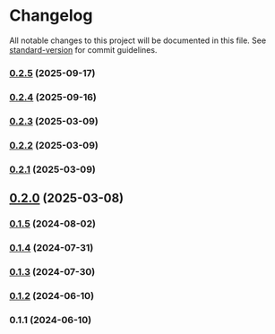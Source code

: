 # Changelog

All notable changes to this project will be documented in this file. See [standard-version](https://github.com/conventional-changelog/standard-version) for commit guidelines.

### [0.2.5](https://github.com/abraham-ukachi/ab-nextjs-theme/compare/v0.2.4...v0.2.5) (2025-09-17)

### [0.2.4](https://github.com/abraham-ukachi/ab-nextjs-theme/compare/v0.2.3...v0.2.4) (2025-09-16)

### [0.2.3](https://github.com/abraham-ukachi/ab-nextjs-theme/compare/v0.2.2...v0.2.3) (2025-03-09)

### [0.2.2](https://github.com/abraham-ukachi/ab-nextjs-theme/compare/v0.2.1...v0.2.2) (2025-03-09)

### [0.2.1](https://github.com/abraham-ukachi/ab-nextjs-theme/compare/v0.2.0...v0.2.1) (2025-03-09)

## [0.2.0](https://github.com/abraham-ukachi/ab-nextjs-theme/compare/v0.1.5...v0.2.0) (2025-03-08)

### [0.1.5](https://github.com/abraham-ukachi/ab-nextjs-theme/compare/v0.1.4...v0.1.5) (2024-08-02)

### [0.1.4](https://github.com/abraham-ukachi/ab-nextjs-theme/compare/v0.1.3...v0.1.4) (2024-07-31)

### [0.1.3](https://github.com/abraham-ukachi/ab-nextjs-theme/compare/v0.1.2...v0.1.3) (2024-07-30)

### [0.1.2](https://github.com/abraham-ukachi/ab-nextjs-theme/compare/v0.1.1...v0.1.2) (2024-06-10)

### 0.1.1 (2024-06-10)
